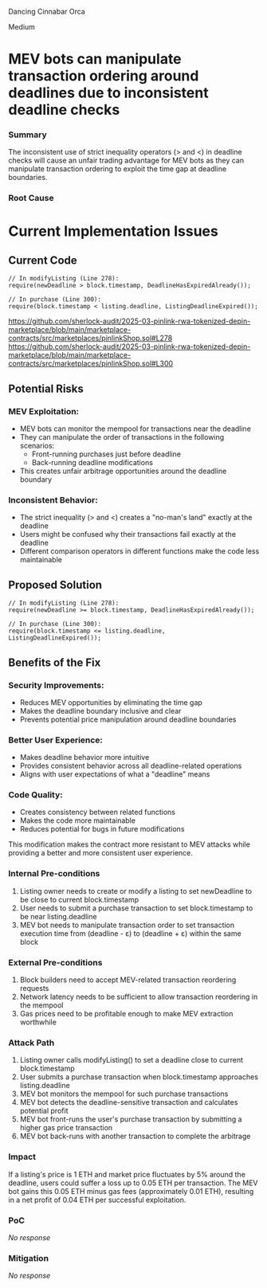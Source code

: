Dancing Cinnabar Orca

Medium

# MEV bots can manipulate transaction ordering around deadlines due to inconsistent deadline checks

### Summary

The inconsistent use of strict inequality operators (> and <) in deadline checks will cause an unfair trading advantage for MEV bots as they can manipulate transaction ordering to exploit the time gap at deadline boundaries.

### Root Cause

# Current Implementation Issues

## Current Code
```solidity
// In modifyListing (Line 278):
require(newDeadline > block.timestamp, DeadlineHasExpiredAlready());

// In purchase (Line 300):
require(block.timestamp < listing.deadline, ListingDeadlineExpired());
```
https://github.com/sherlock-audit/2025-03-pinlink-rwa-tokenized-depin-marketplace/blob/main/marketplace-contracts/src/marketplaces/pinlinkShop.sol#L278
https://github.com/sherlock-audit/2025-03-pinlink-rwa-tokenized-depin-marketplace/blob/main/marketplace-contracts/src/marketplaces/pinlinkShop.sol#L300

## Potential Risks

### MEV Exploitation:
- MEV bots can monitor the mempool for transactions near the deadline
- They can manipulate the order of transactions in the following scenarios:
  - Front-running purchases just before deadline
  - Back-running deadline modifications
- This creates unfair arbitrage opportunities around the deadline boundary

### Inconsistent Behavior:
- The strict inequality (> and <) creates a "no-man's land" exactly at the deadline
- Users might be confused why their transactions fail exactly at the deadline
- Different comparison operators in different functions make the code less maintainable

## Proposed Solution
```solidity
// In modifyListing (Line 278):
require(newDeadline >= block.timestamp, DeadlineHasExpiredAlready());

// In purchase (Line 300):
require(block.timestamp <= listing.deadline, ListingDeadlineExpired());
```

## Benefits of the Fix

### Security Improvements:
- Reduces MEV opportunities by eliminating the time gap
- Makes the deadline boundary inclusive and clear
- Prevents potential price manipulation around deadline boundaries

### Better User Experience:
- Makes deadline behavior more intuitive
- Provides consistent behavior across all deadline-related operations
- Aligns with user expectations of what a "deadline" means

### Code Quality:
- Creates consistency between related functions
- Makes the code more maintainable
- Reduces potential for bugs in future modifications

This modification makes the contract more resistant to MEV attacks while providing a better and more consistent user experience.

### Internal Pre-conditions

1. Listing owner needs to create or modify a listing to set newDeadline to be close to current block.timestamp
2. User needs to submit a purchase transaction to set block.timestamp to be near listing.deadline
3. MEV bot needs to manipulate transaction order to set transaction execution time from (deadline - ε) to (deadline + ε) within the same block

### External Pre-conditions

1. Block builders need to accept MEV-related transaction reordering requests
2. Network latency needs to be sufficient to allow transaction reordering in the mempool
3. Gas prices need to be profitable enough to make MEV extraction worthwhile

### Attack Path

1. Listing owner calls modifyListing() to set a deadline close to current block.timestamp
2. User submits a purchase transaction when block.timestamp approaches listing.deadline
3. MEV bot monitors the mempool for such purchase transactions
4. MEV bot detects the deadline-sensitive transaction and calculates potential profit
5. MEV bot front-runs the user's purchase transaction by submitting a higher gas price transaction
6. MEV bot back-runs with another transaction to complete the arbitrage

### Impact

If a listing's price is 1 ETH and market price fluctuates by 5% around the deadline, users could suffer a loss up to 0.05 ETH per transaction. The MEV bot gains this 0.05 ETH minus gas fees (approximately 0.01 ETH), resulting in a net profit of 0.04 ETH per successful exploitation.

### PoC

_No response_

### Mitigation

_No response_